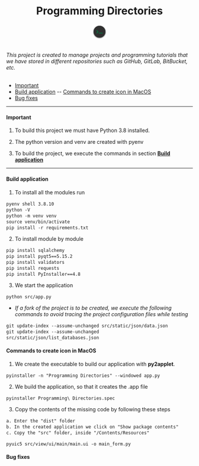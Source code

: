 <h1 align="center">Programming Directories</h1>

<p align="center">
  <img src="https://github.com/fersilentt/ProgrammingDirectories/blob/master/resources/img/main_icon.png" width="8%" />
</p>


<br/>
    <i>This project is created to manage projects and programming tutorials that we have stored in different repositories such as GitHub, GitLab, BitBucket, etc.</i>
<br/>
<br/>





- [Important](#Important)
- [Build application](#Build-application)
-- [Commands to create icon in MacOS](#Commands-to-create-icon-in-MacOS)
- [Bug fixes](#Bug-fixes)

---

#### Important

1. To build this project we must have Python 3.8 installed.

2. The python version and venv are created with pyenv

3. To build the project, we execute the commands in section **[Build application](#Build-application)**

---

#### Build application

1. To install all the modules run
```
pyenv shell 3.8.10
python -V
python -m venv venv
source venv/bin/activate
pip install -r requirements.txt 
```
2. To install module by module

```
pip install sqlalchemy
pip install pyqt5==5.15.2
pip install validators
pip install requests
pip install PyInstaller==4.8
```

3. We start the application

```
python src/app.py
```
* *If a fork of the project is to be created, we execute the following commands to avoid tracing the project configuration files while testing*

```
git update-index --assume-unchanged src/static/json/data.json
git update-index --assume-unchanged src/static/json/list_databases.json
```

#### Commands to create icon in MacOS

1. We create the executable to build our application with **py2applet**.

```
pyinstaller -n "Programming Directories" --windowed app.py
```

2. We build the application, so that it creates the .app file

```
pyinstaller Programming\ Directories.spec
```

3. Copy the contents of the missing code by following these steps

```
a. Enter the "dist" folder
b. In the created application we click on "Show package contents"
c. Copy the "src" folder, inside "/Contents/Resources"
```

```
pyuic5 src/view/ui/main/main.ui -o main_form.py
```

#### Bug fixes
